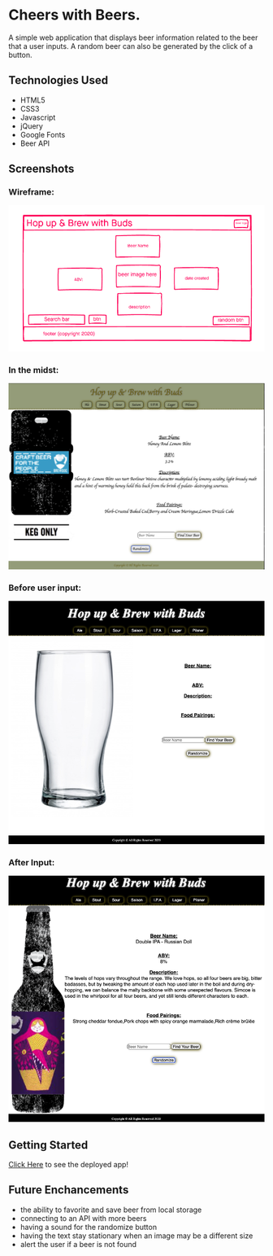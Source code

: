 # Cheers with Beers.

A simple web application that displays beer information related to the beer that a user inputs. A random beer can also be generated by the click of a button.

## Technologies Used 

- HTML5
- CSS3
- Javascript
- jQuery
- Google Fonts
- Beer API

## Screenshots
### Wireframe:
![wireframe](./img/wireframe.png)
### In the midst:
![midst](./img/in-the-midst.png)
### Before user input:
![input](./img/main-screen.png)
### After Input:
![inputhere](./img/screen-beer.png)

## Getting Started
[Click Here](https://jlong4223.github.io/Hop-up---brew-API/) to see the deployed app!

## Future Enchancements
 - the ability to favorite and save beer from local storage
 - connecting to an API with more beers
 - having a sound for the randomize button
 - having the text stay stationary when an image may be a different size
 - alert the user if a beer is not found